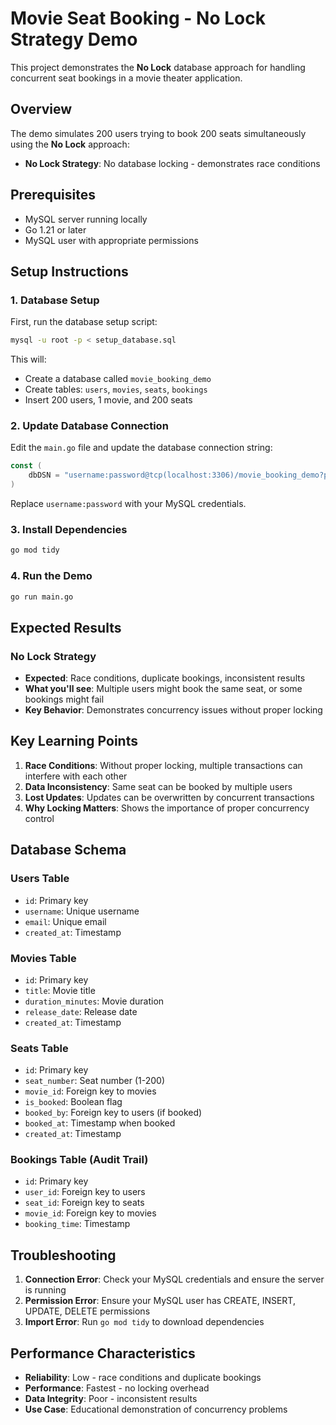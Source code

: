 # Movie Seat Booking - No Lock Strategy Demo

This project demonstrates the **No Lock** database approach for handling concurrent seat bookings in a movie theater application.

## Overview

The demo simulates 200 users trying to book 200 seats simultaneously using the **No Lock** approach:

- **No Lock Strategy**: No database locking - demonstrates race conditions

## Prerequisites

- MySQL server running locally
- Go 1.21 or later
- MySQL user with appropriate permissions

## Setup Instructions

### 1. Database Setup

First, run the database setup script:

```bash
mysql -u root -p < setup_database.sql
```

This will:
- Create a database called `movie_booking_demo`
- Create tables: `users`, `movies`, `seats`, `bookings`
- Insert 200 users, 1 movie, and 200 seats

### 2. Update Database Connection

Edit the `main.go` file and update the database connection string:

```go
const (
    dbDSN = "username:password@tcp(localhost:3306)/movie_booking_demo?parseTime=true"
)
```

Replace `username:password` with your MySQL credentials.

### 3. Install Dependencies

```bash
go mod tidy
```

### 4. Run the Demo

```bash
go run main.go
```

## Expected Results

### No Lock Strategy
- **Expected**: Race conditions, duplicate bookings, inconsistent results
- **What you'll see**: Multiple users might book the same seat, or some bookings might fail
- **Key Behavior**: Demonstrates concurrency issues without proper locking

## Key Learning Points

1. **Race Conditions**: Without proper locking, multiple transactions can interfere with each other
2. **Data Inconsistency**: Same seat can be booked by multiple users
3. **Lost Updates**: Updates can be overwritten by concurrent transactions
4. **Why Locking Matters**: Shows the importance of proper concurrency control

## Database Schema

### Users Table
- `id`: Primary key
- `username`: Unique username
- `email`: Unique email
- `created_at`: Timestamp

### Movies Table
- `id`: Primary key
- `title`: Movie title
- `duration_minutes`: Movie duration
- `release_date`: Release date
- `created_at`: Timestamp

### Seats Table
- `id`: Primary key
- `seat_number`: Seat number (1-200)
- `movie_id`: Foreign key to movies
- `is_booked`: Boolean flag
- `booked_by`: Foreign key to users (if booked)
- `booked_at`: Timestamp when booked
- `created_at`: Timestamp

### Bookings Table (Audit Trail)
- `id`: Primary key
- `user_id`: Foreign key to users
- `seat_id`: Foreign key to seats
- `movie_id`: Foreign key to movies
- `booking_time`: Timestamp

## Troubleshooting

1. **Connection Error**: Check your MySQL credentials and ensure the server is running
2. **Permission Error**: Ensure your MySQL user has CREATE, INSERT, UPDATE, DELETE permissions
3. **Import Error**: Run `go mod tidy` to download dependencies

## Performance Characteristics

- **Reliability**: Low - race conditions and duplicate bookings
- **Performance**: Fastest - no locking overhead
- **Data Integrity**: Poor - inconsistent results
- **Use Case**: Educational demonstration of concurrency problems 